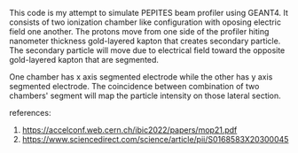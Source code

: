 This code is my attempt to simulate PEPITES beam profiler using GEANT4. It consists of two ionization chamber like configuration with oposing electric field one another. The protons move from one side of the profiler hiting nanometer thickness gold-layered kapton that creates secondary particle. The secondary particle will move due to electrical field toward the opposite gold-layered kapton that are segmented. 

One chamber has x axis segmented electrode while the other has y axis segmented electrode. The coincidence between combination of two chambers' segment will map the particle intensity on those lateral section.

references:

1. https://accelconf.web.cern.ch/ibic2022/papers/mop21.pdf
2. https://www.sciencedirect.com/science/article/pii/S0168583X20300045
